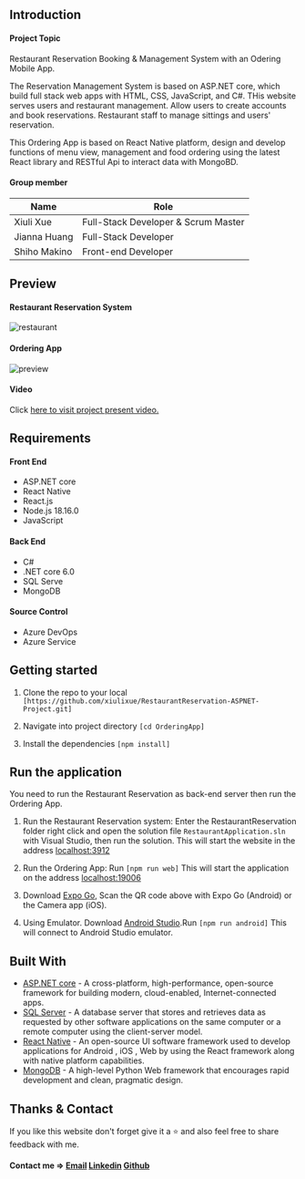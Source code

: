 ## Introduction

#### Project Topic

Restaurant Reservation Booking & Management System with an Odering Mobile App.

The Reservation Management System is based on ASP.NET core, which build full stack web apps with HTML, CSS, JavaScript, and C#. THis website serves users and restaurant management. Allow users to create accounts and book reservations. Restaurant staff to manage sittings and users' reservation.

This Ordering App is based on React Native platform, design and develop functions of menu view, management and food ordering using the latest React library and RESTful Api to interact data with MongoBD.

#### Group member

| Name          | Role                               |
| ------------  | ---------------------------------- |
| Xiuli Xue     | Full-Stack Developer & Scrum Master|
| Jianna Huang  | Full-Stack Developer               |
| Shiho Makino  | Front-end Developer                |

## Preview

#### Restaurant Reservation System
![restaurant](https://github.com/xiulixue/FoodOrderAppLayoutExercise/assets/106227623/3cacd739-b297-47b9-8caf-618bf8deee0c)

#### Ordering App
![preview](https://github.com/xiulixue/xiulixue-website/assets/106227623/7297a601-ccde-4cca-9677-4ee9f7548723)

#### Video
Click [here to visit project present video.](https://youtu.be/iWkR1HJUxc8![image](https://github.com/xiulixue/RestaurantReservation-ASPNET-Project/assets/106227623/c3dcc1a6-4208-4233-afd0-8d2b3f5f3a9c))

## Requirements

#### Front End
* ASP.NET core
* React Native
* React.js
* Node.js 18.16.0
* JavaScript
#### Back End
* C#
* .NET core 6.0
* SQL Serve
* MongoDB
#### Source Control
* Azure DevOps
* Azure Service

## Getting started

1. Clone the repo to your local `[https://github.com/xiulixue/RestaurantReservation-ASPNET-Project.git]`

2. Navigate into project directory `[cd OrderingApp]`

3. Install the dependencies `[npm install]`

## Run the application

You need to run the Restaurant Reservation as back-end server then run the Ordering App.

1. Run the Restaurant Reservation system:  Enter the RestaurantReservation folder right click and open the solution file `RestaurantApplication.sln` with Visual Studio, then run the solution. This will start the website in the address [localhost:3912](http://localhost:3912)

2. Run the Ordering App: Run `[npm run web]` This will start the application on the address [localhost:19006](http://localhost:19006)
    
3. Download [Expo Go](https://expo.dev/tools), Scan the QR code above with Expo Go (Android) or the Camera app (iOS).

4. Using Emulator. Download [Android Studio](https://developer.android.com/studio?gclid=CjwKCAjw-b-kBhB-EiwA4fvKrBxA8janRKTiSBTq6hjpowfT3WtLNWi-AX6uhPFu4P0DLr2dc7Ho_xoCs_cQAvD_BwE&gclsrc=aw.ds).Run `[npm run android]` This will connect to Android Studio emulator.

## Built With

* [ASP.NET core](https://learn.microsoft.com/en-us/aspnet/core/introduction-to-aspnet-core?view=aspnetcore-7.0) - A cross-platform, high-performance, open-source framework for building modern, cloud-enabled, Internet-connected apps.
* [SQL Server](https://www.microsoft.com/en-us/sql-server/) - A database server that stores and retrieves data as requested by other software applications on the same computer or a remote computer using the client-server model.
* [React Native](https://reactnative.dev/) - An open-source UI software framework used to develop applications for Android , iOS , Web by using the React framework along with native platform capabilities.
* [MongoDB](https://www.mongodb.com/) - A high-level Python Web framework that encourages rapid development and clean, pragmatic design.


## Thanks & Contact

If you like this website don't forget give it a ⭐ and also feel free to share feedback with me.

#### Contact me => [Email](mailto:xuemurphy@gmail.com) [Linkedin](https://www.linkedin.com/in/xiuli-xue) [Github](https://github.com/xiulixue)
